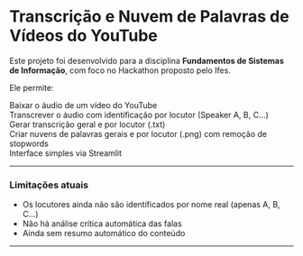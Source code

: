 # Transcrição e Nuvem de Palavras de Vídeos do YouTube

Este projeto foi desenvolvido para a disciplina **Fundamentos de Sistemas de Informação**, com foco no Hackathon proposto pelo Ifes.

Ele permite:

Baixar o áudio de um vídeo do YouTube  
Transcrever o áudio com identificação por locutor (Speaker A, B, C...)  
Gerar transcrição geral e por locutor (.txt)  
Criar nuvens de palavras gerais e por locutor (.png) com remoção de stopwords  
Interface simples via Streamlit

---

### Limitações atuais

- Os locutores ainda não são identificados por nome real (apenas A, B, C...)
- Não há análise crítica automática das falas
- Ainda sem resumo automático do conteúdo

---
